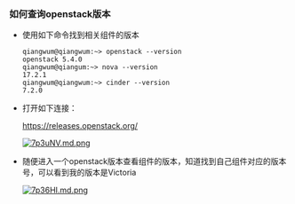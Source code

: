 ### 如何查询openstack版本

* 使用如下命令找到相关组件的版本

  ```ceeinfra@lcm1:~> openstack --version
  qiangwum@qiangwum:~> openstack --version
  openstack 5.4.0
  qiangwum@qiangum:~> nova --version
  17.2.1
  qiangwum@qiangwum:~> cinder --version
  7.2.0
  ```

* 打开如下连接：

  <https://releases.openstack.org/>

  [![7p3uNV.md.png](https://s4.ax1x.com/2022/01/07/7p3uNV.md.png)](https://imgtu.com/i/7p3uNV)

* 随便进入一个openstack版本查看组件的版本，知道找到自己组件对应的版本号，可以看到我的版本是Victoria

  [![7p36HI.md.png](https://s4.ax1x.com/2022/01/07/7p36HI.md.png)](https://imgtu.com/i/7p36HI)

  ​

